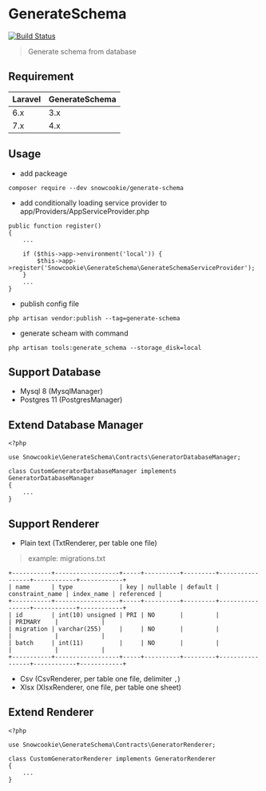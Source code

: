 # GenerateSchema

[![Build Status](https://drone.snowcookie.moe/api/badges/snowshana/GenerateSchema/status.svg?ref=refs/heads/4.x)](https://drone.snowcookie.moe/snowshana/GenerateSchema)

> Generate schema from database

## Requirement

 Laravel  | GenerateSchema
:---------|:----------------
 6.x      | 3.x
 7.x      | 4.x

## Usage

- add packeage
```
composer require --dev snowcookie/generate-schema
```

- add conditionally loading service provider to app/Providers/AppServiceProvider.php
```
public function register()
{
    ...

    if ($this->app->environment('local')) {
        $this->app->register('Snowcookie\GenerateSchema\GenerateSchemaServiceProvider');
    }
    ...
}
```

- publish config file
```
php artisan vendor:publish --tag=generate-schema
```

- generate scheam with command
```
php artisan tools:generate_schema --storage_disk=local
```

## Support Database

- Mysql 8     (MysqlManager)
- Postgres 11 (PostgresManager)

## Extend Database Manager

```
<?php

use Snowcookie\GenerateSchema\Contracts\GeneratorDatabaseManager;

class CustomGeneratorDatabaseManager implements GeneratorDatabaseManager
{
    ...
}

```

## Support Renderer

- Plain text (TxtRenderer, per table one file)

> example: migrations.txt

```
+-----------+------------------+-----+----------+---------+-----------------+------------+------------+
| name      | type             | key | nullable | default | constraint_name | index_name | referenced |
+-----------+------------------+-----+----------+---------+-----------------+------------+------------+
| id        | int(10) unsigned | PRI | NO       |         |                 | PRIMARY    |            |
| migration | varchar(255)     |     | NO       |         |                 |            |            |
| batch     | int(11)          |     | NO       |         |                 |            |            |
+-----------+------------------+-----+----------+---------+-----------------+------------+------------+
```

- Csv  (CsvRenderer, per table one file, delimiter `,`)
- Xlsx (XlsxRenderer, one file, per table one sheet)

## Extend Renderer

```
<?php

use Snowcookie\GenerateSchema\Contracts\GeneratorRenderer;

class CustomGeneratorRenderer implements GeneratorRenderer
{
    ...
}

```

